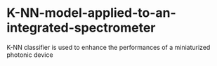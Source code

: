 # K-NN-model-applied-to-an-integrated-spectrometer
K-NN classifier is used to enhance the performances of a miniaturized photonic device


